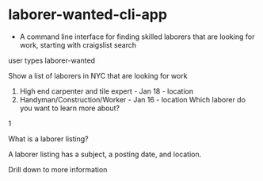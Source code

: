 # laborer-wanted-cli-app

- A command line interface for finding skilled laborers that are looking
for work, starting with craigslist search

user types laborer-wanted

Show a list of laborers in NYC that are looking for work 

1.  High end carpenter and tile expert - Jan 18 - location
2.  Handyman/Construction/Worker       - Jan 16 - location
Which laborer do you want to learn more about?

1

What is a laborer listing?

A laborer listing has a subject, a posting date, and location.


Drill down to more information
